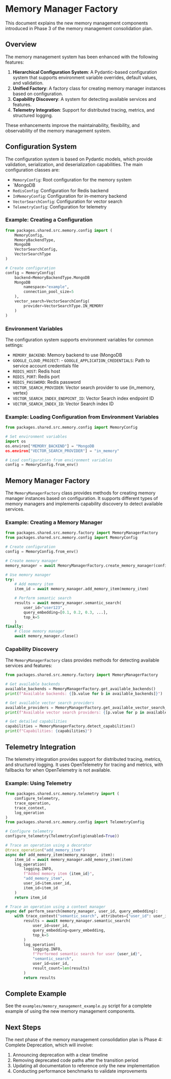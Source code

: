 # Memory Manager Factory

This document explains the new memory management components introduced in Phase 3 of the memory management consolidation plan.

## Overview

The memory management system has been enhanced with the following features:

1. **Hierarchical Configuration System**: A Pydantic-based configuration system that supports environment variable overrides, default values, and validation.
2. **Unified Factory**: A factory class for creating memory manager instances based on configuration.
3. **Capability Discovery**: A system for detecting available services and features.
4. **Telemetry Integration**: Support for distributed tracing, metrics, and structured logging.

These enhancements improve the maintainability, flexibility, and observability of the memory management system.

## Configuration System

The configuration system is based on Pydantic models, which provide validation, serialization, and deserialization capabilities. The main configuration classes are:

- `MemoryConfig`: Root configuration for the memory system
- `MongoDB
- `RedisConfig`: Configuration for Redis backend
- `InMemoryConfig`: Configuration for in-memory backend
- `VectorSearchConfig`: Configuration for vector search
- `TelemetryConfig`: Configuration for telemetry

### Example: Creating a Configuration

```python
from packages.shared.src.memory.config import (
    MemoryConfig,
    MemoryBackendType,
    MongoDB
    VectorSearchConfig,
    VectorSearchType
)

# Create configuration
config = MemoryConfig(
    backend=MemoryBackendType.MongoDB
    MongoDB
        namespace="example",
        connection_pool_size=5
    ),
    vector_search=VectorSearchConfig(
        provider=VectorSearchType.IN_MEMORY
    )
)
```

### Environment Variables

The configuration system supports environment variables for common settings:

- `MEMORY_BACKEND`: Memory backend to use (MongoDB
- `GOOGLE_CLOUD_PROJECT`: - `GOOGLE_APPLICATION_CREDENTIALS`: Path to service account credentials file
- `REDIS_HOST`: Redis host
- `REDIS_PORT`: Redis port
- `REDIS_PASSWORD`: Redis password
- `VECTOR_SEARCH_PROVIDER`: Vector search provider to use (in_memory, vertex)
- `VECTOR_SEARCH_INDEX_ENDPOINT_ID`: Vector Search index endpoint ID
- `VECTOR_SEARCH_INDEX_ID`: Vector Search index ID

### Example: Loading Configuration from Environment Variables

```python
from packages.shared.src.memory.config import MemoryConfig

# Set environment variables
import os
os.environ["MEMORY_BACKEND"] = "MongoDB
os.environ["VECTOR_SEARCH_PROVIDER"] = "in_memory"

# Load configuration from environment variables
config = MemoryConfig.from_env()
```

## Memory Manager Factory

The `MemoryManagerFactory` class provides methods for creating memory manager instances based on configuration. It supports different types of memory managers and implements capability discovery to detect available services.

### Example: Creating a Memory Manager

```python
from packages.shared.src.memory.factory import MemoryManagerFactory
from packages.shared.src.memory.config import MemoryConfig

# Create configuration
config = MemoryConfig.from_env()

# Create memory manager
memory_manager = await MemoryManagerFactory.create_memory_manager(config)

# Use memory manager
try:
    # Add memory item
    item_id = await memory_manager.add_memory_item(memory_item)

    # Perform semantic search
    results = await memory_manager.semantic_search(
        user_id="user123",
        query_embedding=[0.1, 0.2, 0.3, ...],
        top_k=5
    )
finally:
    # Close memory manager
    await memory_manager.close()
```

### Capability Discovery

The `MemoryManagerFactory` class provides methods for detecting available services and features:

```python
from packages.shared.src.memory.factory import MemoryManagerFactory

# Get available backends
available_backends = MemoryManagerFactory.get_available_backends()
print(f"Available backends: {[b.value for b in available_backends]}")

# Get available vector search providers
available_providers = MemoryManagerFactory.get_available_vector_search_providers()
print(f"Available vector search providers: {[p.value for p in available_providers]}")

# Get detailed capabilities
capabilities = MemoryManagerFactory.detect_capabilities()
print(f"Capabilities: {capabilities}")
```

## Telemetry Integration

The telemetry integration provides support for distributed tracing, metrics, and structured logging. It uses OpenTelemetry for tracing and metrics, with fallbacks for when OpenTelemetry is not available.

### Example: Using Telemetry

```python
from packages.shared.src.memory.telemetry import (
    configure_telemetry,
    trace_operation,
    trace_context,
    log_operation
)
from packages.shared.src.memory.config import TelemetryConfig

# Configure telemetry
configure_telemetry(TelemetryConfig(enabled=True))

# Trace an operation using a decorator
@trace_operation("add_memory_item")
async def add_memory_item(memory_manager, item):
    item_id = await memory_manager.add_memory_item(item)
    log_operation(
        logging.INFO,
        f"Added memory item {item_id}",
        "add_memory_item",
        user_id=item.user_id,
        item_id=item_id
    )
    return item_id

# Trace an operation using a context manager
async def perform_search(memory_manager, user_id, query_embedding):
    with trace_context("semantic_search", attributes={"user_id": user_id}):
        results = await memory_manager.semantic_search(
            user_id=user_id,
            query_embedding=query_embedding,
            top_k=5
        )
        log_operation(
            logging.INFO,
            f"Performed semantic search for user {user_id}",
            "semantic_search",
            user_id=user_id,
            result_count=len(results)
        )
        return results
```

## Complete Example

See the `examples/memory_management_example.py` script for a complete example of using the new memory management components.

## Next Steps

The next phase of the memory management consolidation plan is Phase 4: Complete Deprecation, which will involve:

1. Announcing deprecation with a clear timeline
2. Removing deprecated code paths after the transition period
3. Updating all documentation to reference only the new implementation
4. Conducting performance benchmarks to validate improvements
